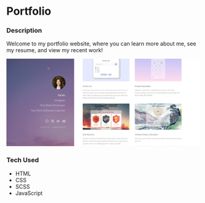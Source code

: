 # Portfolio

### Description
Welcome to my portfolio website, where you can learn more about me, see my resume, and view my recent work!

<img src="portfolio.png">

### Tech Used
- HTML
- CSS
- SCSS
- JavaScript